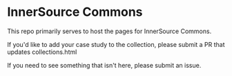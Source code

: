 # InnerSource Commons

This repo primarily serves to host the pages for InnerSource Commons.

If you'd like to add your case study to the collection, please submit a PR that updates collections.html

If you need to see something that isn't here, please submit an issue.
